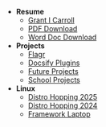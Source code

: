 - **Resume**
  - [Grant I Carroll](/software/resume/)
  - [PDF Download](/software/resume/pdf.md)
  - [Word Doc Download](/software/resume/docx.md)
- **Projects**
  - [Flagr](/software/projects/flagr.md)
  - [Docsify Plugins](/software/projects/docsify-plugins.md)
  - [Future Projects](/software/projects/planning.md)
  - [School Projects](/software/projects/school-projects.md)
- **Linux**
  - [Distro Hopping 2025](/software/linux/distro-hopping-2025.md)
  - [Distro Hopping 2024](/software/linux/distro-hopping-2024.md)
  - [Framework Laptop](/software/linux/framework.md)
